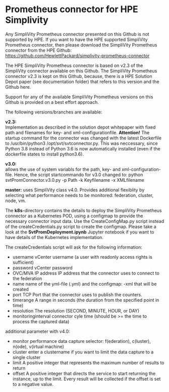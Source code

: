 # Prometheus connector for HPE Simplivity

Any SimpliVity Prometheus connector presented on this Github is not supported by HPE. If you want to have the HPE supported SimpliVity Prometheus connector, then please download the SimpliVity Prometheus connector from the HPE Github:
https://github.com/HewlettPackard/simplivity-prometheus-connector

The HPE SimpliVity Prometheus connector is based on v2.3 of the SimpliVity connector available on this Github. The SimpliVity Prometheus connector v2.3 is kept on this Github, because, there is a HPE Solution Depot paper (see documentation folder) that refers to this version and the Github here. 

Support for any of the available SimpliVity Prometheus versions on this Github is provided on a best effort approach.

The following versions/branches are available:

  <b>v2.3:</b>       
    Implementation as described in the solution depot whitepaper with fixed path and filenames for key- and xml-configurationfile. 
    <b>Attention!</b> The startup command for the connector was changed with the latest Dockerfile to /usr/bin/python3 /opt/svt/svtconnector.py. This was neccessary, since Python 3.8 instead of Python 3.6 is now automatically installed (even if the dockerfile states to install python3.6). 
    
  <b>v3.0:</b>                
    allows the use of system variabls for the path, key- and xml-configuration-file. Hence, the script startcommando for v3.0 changed to:
      python svtPromConnector.v3.0.py -p Path -k Keyfilename -x XMLfilename
  
  <b>master:</b>
    uses SimpliVity class v4.0. Provides additional flexiblity by selecting what performance needs to be monitored: federation, cluster, node, vm.



 The <b>k8s</b>-directory contains the details to deploy the SimpliVity Prometheus connector as a Kubernetes POD, using a configmap to provide the necessary connector input data. Use the CreateConfigMap.py script instead of the createCredentials.py script to create the configmap. Please take a look at the <b>SvtPromDeployment.ipynb</b> Jupyter notebook if you want to have details of the Kubernetes implementation.  


The createCredentials script will ask for the following information:

  - username               vCenter username (a user with readonly access rights is sufficient)
  - password               vCenter password
  - OVC/MVA IP address     IP address that the connector uses to connect to the federation
  - name                   name of the yml-file (<name>.yml) and the configmap: <name>-xml that will be created
  - port                   TCP Port that the connector uses to publish the counters.  
  - timerange              A range in seconds (the duration from the specified point in time)
  - resolution             The resolution (SECOND, MINUTE, HOUR, or DAY)
  - monitoringinterval     connector cyle time (should be >= the time to process the captured data)

additional parameter with v4.0:
  - monitor                performance data capture selector: f(ederation), c(luster), n(ode), v(irtual machine)
  - cluster                enter a clustername if you want to limit the data capture to a single cluster
  - limit                  A positive integer that represents the maximum number of results to return
  - offset                 A positive integer that directs the service to start returning the <offset value> instance, up to the limit. Every result will be collected if the offset is set to a negative value.



